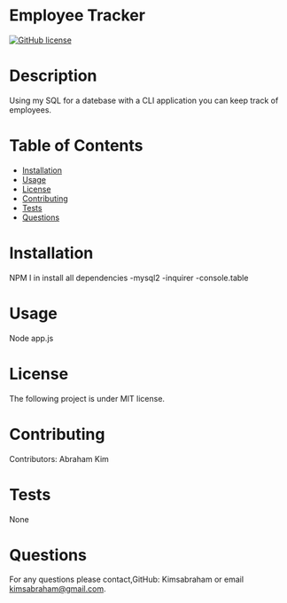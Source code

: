 # Employee Tracker
[![GitHub license](https://img.shields.io/badge/license-MIT-blue.svg)](https://github.com/undefined/undefined)
# Description
Using my SQL for a datebase with a CLI application you can keep track of employees. 
# Table of Contents 
* [Installation](#installation)
* [Usage](#usage)
* [License](#license)
* [Contributing](#contributing)
* [Tests](#tests)
* [Questions](#questions)
# Installation
NPM I in install all dependencies
-mysql2
-inquirer
-console.table
# Usage
Node app.js
# License
The following project is under MIT license.
# Contributing
​Contributors: Abraham Kim
# Tests
None
# Questions
For any questions please contact,GitHub: Kimsabraham or email  kimsabraham@gmail.com.

